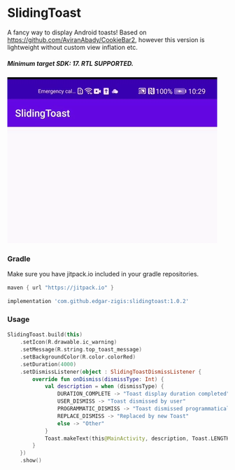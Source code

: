 # SlidingToast

A fancy way to display Android toasts!
Based on https://github.com/AviranAbady/CookieBar2, however this version is lightweight without custom view inflation etc.

##### Minimum target SDK: 17. RTL SUPPORTED.

![alt text](https://github.com/edgar-zigis/SlidingToast/blob/master/sample.gif?raw=true)

### Gradle
Make sure you have jitpack.io included in your gradle repositories.

```gradle
maven { url "https://jitpack.io" }
```
```gradle
implementation 'com.github.edgar-zigis:slidingtoast:1.0.2'
```
### Usage
``` kotlin
SlidingToast.build(this)
    .setIcon(R.drawable.ic_warning)
    .setMessage(R.string.top_toast_message)
    .setBackgroundColor(R.color.colorRed)
    .setDuration(4000)
    .setDismissListener(object : SlidingToastDismissListener {
        override fun onDismiss(dismissType: Int) {
            val description = when (dismissType) {
                DURATION_COMPLETE -> "Toast display duration completed"
                USER_DISMISS -> "Toast dismissed by user"
                PROGRAMMATIC_DISMISS -> "Toast dismissed programmatically"
                REPLACE_DISMISS -> "Replaced by new Toast"
                else -> "Other"
            }
            Toast.makeText(this@MainActivity, description, Toast.LENGTH_LONG).show()
        }
    })
    .show()
```
